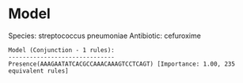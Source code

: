 
# Model

Species: streptococcus pneumoniae
Antibiotic: cefuroxime

```
Model (Conjunction - 1 rules):
------------------------------
Presence(AAAGAATATCACGCCAAACAAAGTCCTCAGT) [Importance: 1.00, 235 equivalent rules]

```

